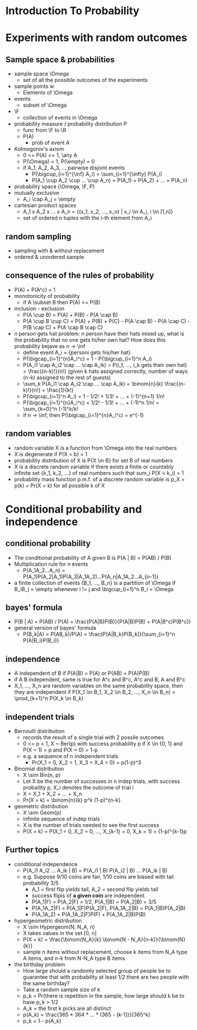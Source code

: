 Introduction To Probability
====
<!-- <img src="https://render.githubusercontent.com/render/math?math=\Omega"> -->

# Experiments with random outcomes
## Sample space & probabilities
- sample space \Omega
  - set of all the possible outcomes of the experiments
- sample points w
  - Elements of \Omega
- events
  - subset of \Omega
- \F
  - collection of events in \Omega
- probability measure / probability distribution P
  - func from \F to \R
  - P(A)
    - prob of event A
- Kolmogorov's axiom
  - 0 <= P(A) <= 1, \any A
  - P(\Omega) = 1, P(\empty) = 0
  - if A_1, A_2, A_3, ... pairwise disjoint events
    - P(\bigcup_{i=1}^{\inf} A_i) = \sum_{i=1}^{\infty} P(A_i)
    - P(A_1 \cup A_2 \cup ... \cup A_n) = P(A_1) + P(A_2) + ... + P(A_n)
- probability space (\Omega, \F, P)
- mutually exclusive
  - A_i \cap A_j = \empty
- cartesian product spaces
  - A_1 x A_2 x ... x A_n = {(x_1, x_2, ..., x_n) | x_i \in A_i, i \in [1,n]}
  - set of ordered n tuples with the i-th element from A_i

## random sampling
- sampling with & without replacement
- ordered & unordered sample

## consequence of the rules of probability
- P(A) + P(A^c) = 1
- monotonicity of probability
  - if A \subset B then P(A) <= P(B)
- inclusion - exclusion
  - P(A \cup B) = P(A) + P(B) - P(A \cap B)
  - P(A \cup B \cup C) = P(A) + P(B) + P(C) - P(A \cap B) - P(A \cap C) - P(B \cap C) + P(A \cap B \cap C)
- n person gets hat problem: n person have their hats mixed up, what is the probability that no one gets hi/her own hat? How does this probability bejave as n -> \inf
  - define event A_i = {personi gets his/her hat}
  - P(\bigcap_{i=1}^{n}A_i^c) = 1 - P(\bigcup_{i=1}^n A_i)
  - P(A_i1 \cap A_i2 \cap ... \cap A_ik) = P(i_1, ..., i_k gets their own hat) = \frac{(n-k)!}{n!}  (given k hats assigned correctly, number of ways (n-k) assigned to the rest of guests)
  - \sum_k P(A_i1 \cap A_i2 \cap ... \cap A_ik) = \binom{n}{k} \frac{(n-k)!}{n!} = \frac{1}{k!}
  - P(\bigcup_{i=1}^n A_i) = 1 - 1/2! + 1/3! + ... + (-1)^{n+1} 1/n!
  - P(\bigcap_{i=1}^{n}A_i^c) = 1/2! - 1/3! + ... + (-1)^n 1/n! = \sum_{k=0}^n (-1)^k/k!
  - if n -> \inf, then P(\bigcap_{i=1}^{n}A_i^c) = e^{-1}

## random variables
- random variable X is a function from \Omega into the real numbers
- X is degenerate if P(X = b) = 1
- probability distribution of X is P{X \in B} for set B of real numbers
- X is a discrete random variable if there exists a finite or countably infinite set {k_1, k_2, ...} of real numbers such that sum_i P(X = k_i) = 1
- probability mass function p.m.f. of a discrete random variable is p_X = p(k) = Pr(X = k) for all possible k of X

# Conditional probability and independence
## conditional probability
- The conditional probability of A given B is P(A | B) = P(AB) / P(B)
- Multiplication rule for n events
  - P(A_1A_2...A_n) = P(A_1)P(A_2|A_1)P(A_3|A_1A_2)...P(A_n|A_1A_2...A_{n-1})
- a finite collection of events {B_1, ..., B_n} is a partition of \Omega if B_iB_j = \empty whenever i != j and \bigcup_{i=1}^n B_i = \Omega

## bayes' formula
- P(B | A) = P(AB) / P(A) = \frac{P(A|B)P(B)}{P(A|B)P(B) + P(A|B^c)P(B^c)}
- general version of bayes' formula
  - P(B_k|A) = P(AB_k)/P(A) = \frac{P(A|B_k)P(B_k)}{\sum_{i=1}^n P(A|B_i)P(B_i)}

## independence
- A independent of B if P(A|B) = P(A) or P(AB) = P(A)P(B)
- if A B independent, same is true for A^c and B^c, A^c and B, A and B^c
- X_1, ..., X_n are random variables on the same probability space, then they are independent if P(X_1 \in B_1, X_2 \in B_2, ..., X_n \in B_n) = \prod_{k=1}^n P(X_k \in B_k)

## independent trials
- Bernoulli distribution
  - records the result of a single trial with 2 possile outcomes
  - 0 <= p < 1, X ~ Ber(p) with success probability p if X \in {0, 1} and P(X = 1) = p and P(X = 0) = 1-p
  - e.g. a sequence of n independent trials
    - Pr(X_1 = 0, X_2 = 1, X_3 = X_4 = 0) = p(1-p)^3
- Binomial distribution
  - X \sim Bin(n, p)
  - Let X be the number of successes in n indep trials, with success probaility p, X_i denotes the outcome of trial i
  - X = X_1 + X_2 + ... + X_n
  - Pr(X = k) = \binom{n}{k} p^k (1-p)^{n-k}
- geometric distribution
  - X \sim Geom(p)
  - infinite sequence of indep trials
  - X is the number of trials needed to see the first success
  - P(X = k) = P(X_1 = 0, X_2 = 0, ..., X_{k-1} = 0, X_k = 1) = (1-p)^{k-1}p

## Further topics
- conditional independence 
  - P(A_i1 A_i2 ... A_ik | B) = P(A_i1 | B) P(A_i2 | B) ... P(A_ik | B)
  - e.g. Suppose 9/10 coins are fair, 1/10 coins are biased with tail probability 3/5
    - A_1 = first flip yields tail, A_2 = second flip yields tail
    - success flipis of **a given coin** are independent
    - P(A_1|F) = P(A_2|F) = 1/2, P(A_1|B) = P(A_2|B) = 3/5
    - P(A_1A_2|F) = P(A_1|F)P(A_2|F), P(A_1A_2|B) = P(A_1|B)P(A_2|B) 
    - P(A_1A_2) = P(A_1A_2|F)P(F) + P(A_1A_2|B)P(B) 
- hypergeometric distribution
  - X \sim Hypergeom(N, N_A, n)
  - X takes values in the set [0, n] 
  - P(X = k) = \frac{\binom{N_A}{k} \binom{N - N_A}{n-k}}{\binom{N}{k}}
  - sample n items without replacement, choose k items from N_A type A items, and n-k from N-N_A type B items
- the birthday problem
  - How large should a randomly selected group of people be to guarantee that with probability at least 1/2 there are two people with the same birthday?
  - Take a random sample size of k
  - p_k = Pr(there is repetition in the sample, how large should k be to have p_k > 1/2
  - A_k = the first k picks are all distinct
  - p(A_k) = \frac{365 * 364 * ... * (365 - (k-1))}{365^k}
  - p_k = 1 - p(A_k)